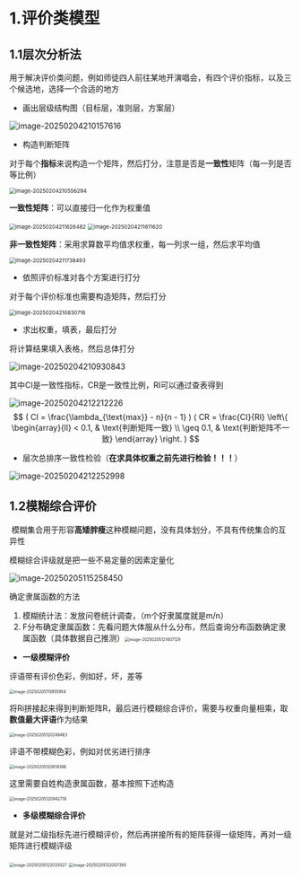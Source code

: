 # 1.评价类模型

## 1.1层次分析法

用于解决评价类问题，例如师徒四人前往某地开演唱会，有四个评价指标，以及三个候选地，选择一个合适的地方

- 画出层级结构图（目标层，准则层，方案层）

![image-20250204210157616](image/image-20250204210157616.png)

- 构造判断矩阵

对于每个**指标**来说构造一个矩阵，然后打分，注意是否是**一致性**矩阵（每一列是否等比例）

<img src="image/image-20250204210556294.png" alt="image-20250204210556294" style="zoom:67%;" />

**一致性矩阵**：可以直接归一化作为权重值

<img src="image/image-20250204211626482.png" alt="image-20250204211626482" style="zoom:67%;" />

<img src="image/image-20250204211611620.png" alt="image-20250204211611620" style="zoom:67%;" />

**非一致性矩阵**：采用求算数平均值求权重，每一列求一组，然后求平均值

<img src="image/image-20250204211738493.png" alt="image-20250204211738493" style="zoom:67%;" />

- 依照评价标准对各个方案进行打分

对于每个评价标准也需要构造矩阵，然后打分

<img src="image/image-20250204210830716.png" alt="image-20250204210830716" style="zoom:67%;" />

- 求出权重，填表，最后打分

将计算结果填入表格，然后总体打分

![image-20250204210930843](image/image-20250204210930843.png)

其中CI是一致性指标，CR是一致性比例，RI可以通过查表得到

![image-20250204212212226](image/image-20250204212212226.png)
$$
( CI = \frac{\lambda_{\text{max}} - n}{n - 1} )
( CR = \frac{CI}{RI} \left\{
\begin{array}{ll}
< 0.1, & \text{判断矩阵一致} \\
\geq 0.1, & \text{判断矩阵不一致}
\end{array}
\right. )
$$

- 层次总排序一致性检验（**在求具体权重之前先进行检验！！！**）

![image-20250204212252998](image/image-20250204212252998.png)

## 1.2模糊综合评价

 模糊集合用于形容**高矮胖瘦**这种模糊问题，没有具体划分，不具有传统集合的互异性

模糊综合评级就是把一些不易定量的因素定量化

![image-20250205115258450](image/image-20250205115258450.png)

确定隶属函数的方法

1. 模糊统计法：发放问卷统计调查，（m个好隶属度就是m/n）
2. F分布确定隶属函数：先看问题大体服从什么分布，然后查询分布函数确定隶属函数（具体数据自己推测）<img src="image/image-20250205121407129.png" alt="image-20250205121407129" style="zoom: 50%;" />

- **一级模糊评价**

评语带有评价色彩，例如好，坏，差等 

<img src="image/image-20250205115955954.png" alt="image-20250205115955954" style="zoom: 50%;" />

将Ri拼接起来得到判断矩阵R，最后进行模糊综合评价，需要与权重向量相乘，取**数值最大评语**作为结果

<img src="image/image-20250205120249463.png" alt="image-20250205120249463" style="zoom: 50%;" />

评语不带模糊色彩，例如对优劣进行排序

<img src="image/image-20250205120619396.png" alt="image-20250205120619396" style="zoom:50%;" />

这里需要自姓构造隶属函数，基本按照下述构造

<img src="image/image-20250205120942719.png" alt="image-20250205120942719" style="zoom:50%;" />

- **多级模糊综合评价**

就是对二级指标先进行模糊评价，然后再拼接所有的矩阵获得一级矩阵，再对一级矩阵进行模糊评级

<img src="image/image-20250205122033527.png" alt="image-20250205122033527" style="zoom:50%;" />

<img src="image/image-20250205122007393.png" alt="image-20250205122007393" style="zoom:50%;" />